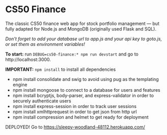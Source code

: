 # CS50 Finance

The classic CS50 finance web app for stock portfolio management — but fully adapted for Node.js and MongoDB (originally used Flask and SQL).

*Don't forget to add your database url to app.js and your api key to goto.js, or set them as environment variables!*

**To start:** run `DEBUG=cs50-finance:* npm run devstart` and go to http://localhost:3000.

**IMPORTANT:** `npm install` to install all dependencies
* npm install consolidate and swig to avoid using pug as the templating engine
* npm install mongoose to connect to a database for users and features
* npm install bcryptjs, body-parser, and express-validator in order to securely authenticate users
* npm install express-session in order to track user sessions
* npm install xmlhttprequest in order to get json from http url
* npm install compression and helmet to get ready for deployment

DEPLOYED!
Go to https://sleepy-woodland-48112.herokuapp.com/

